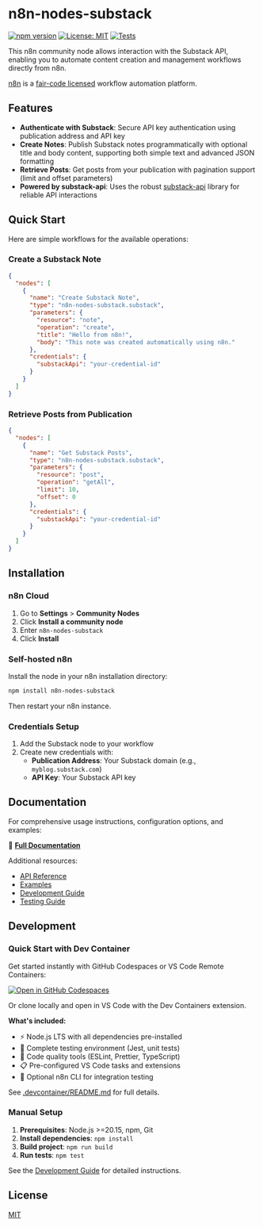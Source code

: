 # n8n-nodes-substack

[![npm version](https://badge.fury.io/js/n8n-nodes-substack.svg)](https://badge.fury.io/js/n8n-nodes-substack)
[![License: MIT](https://img.shields.io/badge/License-MIT-yellow.svg)](https://opensource.org/licenses/MIT)
[![Tests](https://github.com/jakub-k-slys/n8n-nodes-substack/actions/workflows/test.yaml/badge.svg)](https://github.com/jakub-k-slys/n8n-nodes-substack/actions/workflows/test.yaml)

This n8n community node allows interaction with the Substack API, enabling you to automate content creation and management workflows directly from n8n.

[n8n](https://n8n.io/) is a [fair-code licensed](https://docs.n8n.io/reference/license/) workflow automation platform.

## Features

- **Authenticate with Substack**: Secure API key authentication using publication address and API key
- **Create Notes**: Publish Substack notes programmatically with optional title and body content, supporting both simple text and advanced JSON formatting
- **Retrieve Posts**: Get posts from your publication with pagination support (limit and offset parameters)
- **Powered by substack-api**: Uses the robust [substack-api](https://www.npmjs.com/package/substack-api) library for reliable API interactions

## Quick Start

Here are simple workflows for the available operations:

### Create a Substack Note

```json
{
  "nodes": [
    {
      "name": "Create Substack Note",
      "type": "n8n-nodes-substack.substack", 
      "parameters": {
        "resource": "note",
        "operation": "create",
        "title": "Hello from n8n!",
        "body": "This note was created automatically using n8n."
      },
      "credentials": {
        "substackApi": "your-credential-id"
      }
    }
  ]
}
```

### Retrieve Posts from Publication

```json
{
  "nodes": [
    {
      "name": "Get Substack Posts",
      "type": "n8n-nodes-substack.substack",
      "parameters": {
        "resource": "post", 
        "operation": "getAll",
        "limit": 10,
        "offset": 0
      },
      "credentials": {
        "substackApi": "your-credential-id"
      }
    }
  ]
}
```

## Installation

### n8n Cloud

1. Go to **Settings** > **Community Nodes**
2. Click **Install a community node**
3. Enter `n8n-nodes-substack`
4. Click **Install**

### Self-hosted n8n

Install the node in your n8n installation directory:

```bash
npm install n8n-nodes-substack
```

Then restart your n8n instance.

### Credentials Setup

1. Add the Substack node to your workflow
2. Create new credentials with:
   - **Publication Address**: Your Substack domain (e.g., `myblog.substack.com`)
   - **API Key**: Your Substack API key

## Documentation

For comprehensive usage instructions, configuration options, and examples:

📖 **[Full Documentation](docs/n8n-usage.md)**

Additional resources:
- [API Reference](docs/api-reference.md)
- [Examples](docs/examples.md) 
- [Development Guide](docs/development.md)
- [Testing Guide](TESTING.md)

## Development

### Quick Start with Dev Container

Get started instantly with GitHub Codespaces or VS Code Remote Containers:

[![Open in GitHub Codespaces](https://github.com/codespaces/badge.svg)](https://codespaces.new/jakub-k-slys/n8n-nodes-substack)

Or clone locally and open in VS Code with the Dev Containers extension.

**What's included:**
- ⚡ Node.js LTS with all dependencies pre-installed
- 🧪 Complete testing environment (Jest, unit tests)  
- 🔧 Code quality tools (ESLint, Prettier, TypeScript)
- 📋 Pre-configured VS Code tasks and extensions
- 🚀 Optional n8n CLI for integration testing

See [.devcontainer/README.md](.devcontainer/README.md) for full details.

### Manual Setup

1. **Prerequisites**: Node.js >=20.15, npm, Git
2. **Install dependencies**: `npm install`
3. **Build project**: `npm run build`
4. **Run tests**: `npm test`

See the [Development Guide](docs/development.md) for detailed instructions.

## License

[MIT](LICENSE.md)

